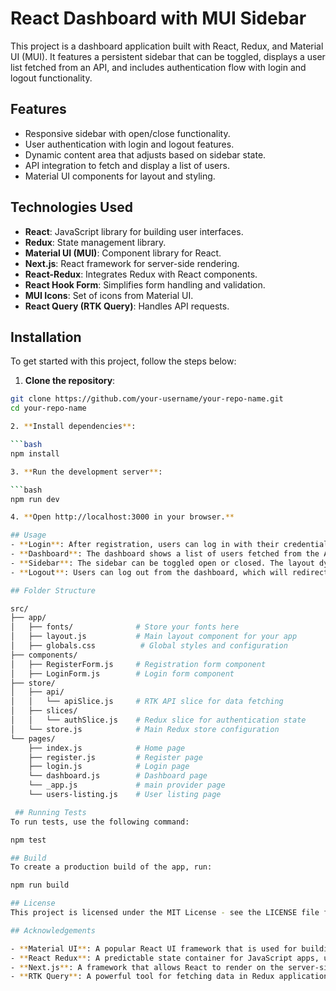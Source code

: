 # React Dashboard with MUI Sidebar

This project is a dashboard application built with React, Redux, and Material UI (MUI). It features a persistent sidebar that can be toggled, displays a user list fetched from an API, and includes authentication flow with login and logout functionality.

## Features
- Responsive sidebar with open/close functionality.
- User authentication with login and logout features.
- Dynamic content area that adjusts based on sidebar state.
- API integration to fetch and display a list of users.
- Material UI components for layout and styling.

## Technologies Used
- **React**: JavaScript library for building user interfaces.
- **Redux**: State management library.
- **Material UI (MUI)**: Component library for React.
- **Next.js**: React framework for server-side rendering.
- **React-Redux**: Integrates Redux with React components.
- **React Hook Form**: Simplifies form handling and validation.
- **MUI Icons**: Set of icons from Material UI.
- **React Query (RTK Query)**: Handles API requests.

## Installation

To get started with this project, follow the steps below:

1. **Clone the repository**:

```bash
git clone https://github.com/your-username/your-repo-name.git
cd your-repo-name

2. **Install dependencies**:

```bash
npm install

3. **Run the development server**:

```bash
npm run dev

4. **Open http://localhost:3000 in your browser.**

## Usage
- **Login**: After registration, users can log in with their credentials. On successful login, they will be redirected to the dashboard.
- **Dashboard**: The dashboard shows a list of users fetched from the API.
- **Sidebar**: The sidebar can be toggled open or closed. The layout dynamically adjusts based on the sidebar’s state.
- **Logout**: Users can log out from the dashboard, which will redirect them back to the login page.

## Folder Structure

src/
├── app/
│   ├── fonts/              # Store your fonts here
│   ├── layout.js           # Main layout component for your app
│   ├── globals.css          # Global styles and configuration
├── components/
│   ├── RegisterForm.js     # Registration form component
│   ├── LoginForm.js        # Login form component   
├── store/
│   ├── api/
│   │   └── apiSlice.js     # RTK API slice for data fetching
│   ├── slices/
│   │   └── authSlice.js    # Redux slice for authentication state
│   └── store.js            # Main Redux store configuration
└── pages/
    ├── index.js            # Home page
    ├── register.js         # Register page
    ├── login.js            # Login page
    └── dashboard.js        # Dashboard page  
	└── _app.js             # main provider page
    └── users-listing.js    # User listing page

 ## Running Tests 
To run tests, use the following command:

npm test

## Build
To create a production build of the app, run:

npm run build

## License
This project is licensed under the MIT License - see the LICENSE file for details.

## Acknowledgements

- **Material UI**: A popular React UI framework that is used for building the user interface.
- **React Redux**: A predictable state container for JavaScript apps, used for managing state across the application.
- **Next.js**: A framework that allows React to render on the server-side.
- **RTK Query**: A powerful tool for fetching data in Redux applications.
